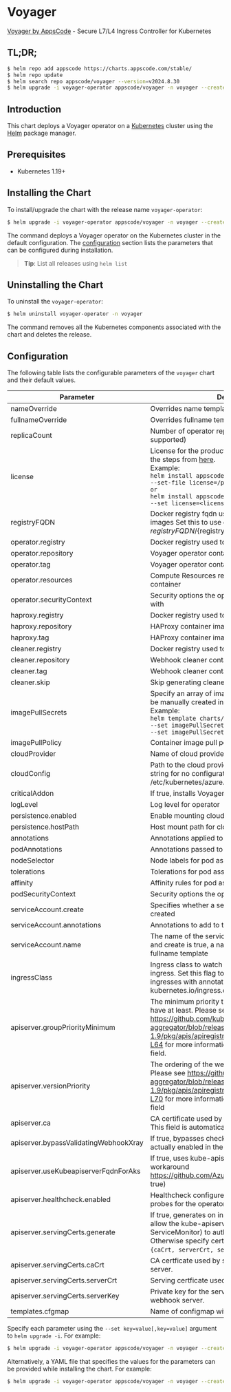 # Voyager

[Voyager by AppsCode](https://github.com/voyagermesh) - Secure L7/L4 Ingress Controller for Kubernetes

## TL;DR;

```bash
$ helm repo add appscode https://charts.appscode.com/stable/
$ helm repo update
$ helm search repo appscode/voyager --version=v2024.8.30
$ helm upgrade -i voyager-operator appscode/voyager -n voyager --create-namespace --version=v2024.8.30
```

## Introduction

This chart deploys a Voyager operator on a [Kubernetes](http://kubernetes.io) cluster using the [Helm](https://helm.sh) package manager.

## Prerequisites

- Kubernetes 1.19+

## Installing the Chart

To install/upgrade the chart with the release name `voyager-operator`:

```bash
$ helm upgrade -i voyager-operator appscode/voyager -n voyager --create-namespace --version=v2024.8.30
```

The command deploys a Voyager operator on the Kubernetes cluster in the default configuration. The [configuration](#configuration) section lists the parameters that can be configured during installation.

> **Tip**: List all releases using `helm list`

## Uninstalling the Chart

To uninstall the `voyager-operator`:

```bash
$ helm uninstall voyager-operator -n voyager
```

The command removes all the Kubernetes components associated with the chart and deletes the release.

## Configuration

The following table lists the configurable parameters of the `voyager` chart and their default values.

|               Parameter               |                                                                                                                                                                     Description                                                                                                                                                                     |                  Default                  |
|---------------------------------------|-----------------------------------------------------------------------------------------------------------------------------------------------------------------------------------------------------------------------------------------------------------------------------------------------------------------------------------------------------|-------------------------------------------|
| nameOverride                          | Overrides name template                                                                                                                                                                                                                                                                                                                             | <code>""</code>                           |
| fullnameOverride                      | Overrides fullname template                                                                                                                                                                                                                                                                                                                         | <code>""</code>                           |
| replicaCount                          | Number of operator replicas to create (only 1 is supported)                                                                                                                                                                                                                                                                                         | <code>1</code>                            |
| license                               | License for the product. Get a license by following the steps from [here](https://voyagermesh.com/docs/latest/setup/install#get-a-trial-license). <br> Example: <br> `helm install appscode/voyager \` <br> `--set-file license=/path/to/license/file` <br> `or` <br> `helm install appscode/voyager \` <br> `--set license=<license file content>` | <code>""</code>                           |
| registryFQDN                          | Docker registry fqdn used to pull KubeDB related images Set this to use docker registry hosted at ${registryFQDN}/${registry}/${image}                                                                                                                                                                                                              | <code>ghcr.io</code>                      |
| operator.registry                     | Docker registry used to pull Voyager operator image                                                                                                                                                                                                                                                                                                 | <code>voyagermesh</code>                  |
| operator.repository                   | Voyager operator container image                                                                                                                                                                                                                                                                                                                    | <code>voyager</code>                      |
| operator.tag                          | Voyager operator container image tag                                                                                                                                                                                                                                                                                                                | <code>""</code>                           |
| operator.resources                    | Compute Resources required by the operator container                                                                                                                                                                                                                                                                                                | <code>{}</code>                           |
| operator.securityContext              | Security options the operator container should run with                                                                                                                                                                                                                                                                                             | <code>{}</code>                           |
| haproxy.registry                      | Docker registry used to pull HAProxy image                                                                                                                                                                                                                                                                                                          | <code>voyagermesh</code>                  |
| haproxy.repository                    | HAProxy container image                                                                                                                                                                                                                                                                                                                             | <code>haproxy</code>                      |
| haproxy.tag                           | HAProxy container image tag                                                                                                                                                                                                                                                                                                                         | <code>2.9-alpine</code>                   |
| cleaner.registry                      | Docker registry used to pull Webhook cleaner image                                                                                                                                                                                                                                                                                                  | <code>appscode</code>                     |
| cleaner.repository                    | Webhook cleaner container image                                                                                                                                                                                                                                                                                                                     | <code>kubectl</code>                      |
| cleaner.tag                           | Webhook cleaner container image tag                                                                                                                                                                                                                                                                                                                 | <code>v1.31</code>                        |
| cleaner.skip                          | Skip generating cleaner YAML                                                                                                                                                                                                                                                                                                                        | <code>false</code>                        |
| imagePullSecrets                      | Specify an array of imagePullSecrets. Secrets must be manually created in the namespace. <br> Example: <br> `helm template charts/Voyager \` <br> `--set imagePullSecrets[0].name=sec0 \` <br> `--set imagePullSecrets[1].name=sec1`                                                                                                                | <code>[]</code>                           |
| imagePullPolicy                       | Container image pull policy                                                                                                                                                                                                                                                                                                                         | <code>IfNotPresent</code>                 |
| cloudProvider                         | Name of cloud provider                                                                                                                                                                                                                                                                                                                              | <code></code>                             |
| cloudConfig                           | Path to the cloud provider configuration file. Empty string for no configuration file. For azure use /etc/kubernetes/azure.json                                                                                                                                                                                                                     | <code>''</code>                           |
| criticalAddon                         | If true, installs Voyager operator as critical addon                                                                                                                                                                                                                                                                                                | <code>false</code>                        |
| logLevel                              | Log level for operator                                                                                                                                                                                                                                                                                                                              | <code>3</code>                            |
| persistence.enabled                   | Enable mounting cloud config                                                                                                                                                                                                                                                                                                                        | <code>false</code>                        |
| persistence.hostPath                  | Host mount path for cloud config                                                                                                                                                                                                                                                                                                                    | <code>/etc/kubernetes</code>              |
| annotations                           | Annotations applied to operator deployment                                                                                                                                                                                                                                                                                                          | <code>{}</code>                           |
| podAnnotations                        | Annotations passed to operator pod(s).                                                                                                                                                                                                                                                                                                              | <code>{}</code>                           |
| nodeSelector                          | Node labels for pod assignment                                                                                                                                                                                                                                                                                                                      | <code>{"kubernetes.io/os":"linux"}</code> |
| tolerations                           | Tolerations for pod assignment                                                                                                                                                                                                                                                                                                                      | <code>[]</code>                           |
| affinity                              | Affinity rules for pod assignment                                                                                                                                                                                                                                                                                                                   | <code>{}</code>                           |
| podSecurityContext                    | Security options the operator pod should run with.                                                                                                                                                                                                                                                                                                  | <code>{"fsGroup":65535}</code>            |
| serviceAccount.create                 | Specifies whether a service account should be created                                                                                                                                                                                                                                                                                               | <code>true</code>                         |
| serviceAccount.annotations            | Annotations to add to the service account                                                                                                                                                                                                                                                                                                           | <code>{}</code>                           |
| serviceAccount.name                   | The name of the service account to use. If not set and create is true, a name is generated using the fullname template                                                                                                                                                                                                                              | <code></code>                             |
| ingressClass                          | Ingress class to watch for. If empty, it handles all ingress. Set this flag to 'voyager' to handle only ingresses with annotation kubernetes.io/ingress.class=voyager.                                                                                                                                                                              | <code></code>                             |
| apiserver.groupPriorityMinimum        | The minimum priority the webhook api group should have at least. Please see https://github.com/kubernetes/kube-aggregator/blob/release-1.9/pkg/apis/apiregistration/v1beta1/types.go#L58-L64 for more information on proper values of this field.                                                                                                   | <code>10000</code>                        |
| apiserver.versionPriority             | The ordering of the webhook api inside of the group. Please see https://github.com/kubernetes/kube-aggregator/blob/release-1.9/pkg/apis/apiregistration/v1beta1/types.go#L66-L70 for more information on proper values of this field                                                                                                                | <code>15</code>                           |
| apiserver.ca                          | CA certificate used by the Kubernetes api server. This field is automatically assigned by the operator.                                                                                                                                                                                                                                             | <code>not-ca-cert</code>                  |
| apiserver.bypassValidatingWebhookXray | If true, bypasses checks that validating webhook is actually enabled in the Kubernetes cluster.                                                                                                                                                                                                                                                     | <code>false</code>                        |
| apiserver.useKubeapiserverFqdnForAks  | If true, uses kube-apiserver FQDN for AKS cluster to workaround https://github.com/Azure/AKS/issues/522 (default true)                                                                                                                                                                                                                              | <code>true</code>                         |
| apiserver.healthcheck.enabled         | Healthcheck configures the readiness and liveliness probes for the operator pod.                                                                                                                                                                                                                                                                    | <code>false</code>                        |
| apiserver.servingCerts.generate       | If true, generates on install/upgrade the certs that allow the kube-apiserver (and potentially ServiceMonitor) to authenticate operators pods. Otherwise specify certs in `apiserver.servingCerts.{caCrt, serverCrt, serverKey}`.                                                                                                                   | <code>true</code>                         |
| apiserver.servingCerts.caCrt          | CA certficate used by serving certificate of webhook server.                                                                                                                                                                                                                                                                                        | <code>""</code>                           |
| apiserver.servingCerts.serverCrt      | Serving certficate used by webhook server.                                                                                                                                                                                                                                                                                                          | <code>""</code>                           |
| apiserver.servingCerts.serverKey      | Private key for the serving certificate used by webhook server.                                                                                                                                                                                                                                                                                     | <code>""</code>                           |
| templates.cfgmap                      | Name of configmap with custom templates                                                                                                                                                                                                                                                                                                             | <code></code>                             |


Specify each parameter using the `--set key=value[,key=value]` argument to `helm upgrade -i`. For example:

```bash
$ helm upgrade -i voyager-operator appscode/voyager -n voyager --create-namespace --version=v2024.8.30 --set replicaCount=1
```

Alternatively, a YAML file that specifies the values for the parameters can be provided while
installing the chart. For example:

```bash
$ helm upgrade -i voyager-operator appscode/voyager -n voyager --create-namespace --version=v2024.8.30 --values values.yaml
```
